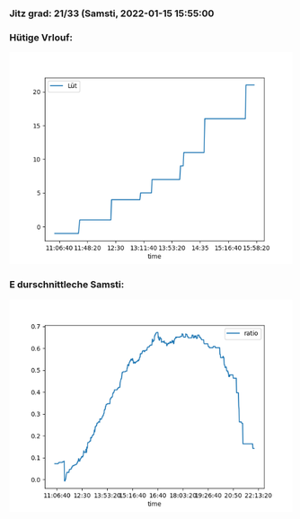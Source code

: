 ### Jitz grad: 21/33 (Samsti, 2022-01-15 15:55:00

### Hütige Vrlouf:
![Graph](Today.png)

### E durschnittleche Samsti:
![Graph](Samsti.png)
